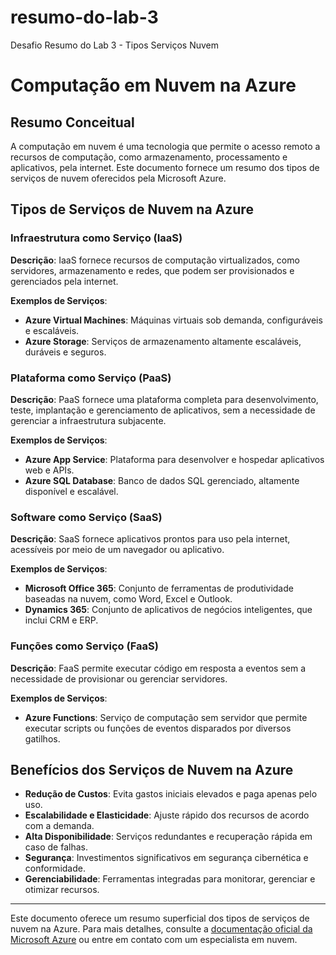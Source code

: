 # resumo-do-lab-3
Desafio Resumo do Lab 3 - Tipos Serviços Nuvem
# Computação em Nuvem na Azure

## Resumo Conceitual

A computação em nuvem é uma tecnologia que permite o acesso remoto a recursos de computação, como armazenamento, processamento e aplicativos, pela internet. Este documento fornece um resumo dos tipos de serviços de nuvem oferecidos pela Microsoft Azure.

## Tipos de Serviços de Nuvem na Azure

### Infraestrutura como Serviço (IaaS)

**Descrição**: IaaS fornece recursos de computação virtualizados, como servidores, armazenamento e redes, que podem ser provisionados e gerenciados pela internet.

**Exemplos de Serviços**:
- **Azure Virtual Machines**: Máquinas virtuais sob demanda, configuráveis e escaláveis.
- **Azure Storage**: Serviços de armazenamento altamente escaláveis, duráveis e seguros.

### Plataforma como Serviço (PaaS)

**Descrição**: PaaS fornece uma plataforma completa para desenvolvimento, teste, implantação e gerenciamento de aplicativos, sem a necessidade de gerenciar a infraestrutura subjacente.

**Exemplos de Serviços**:
- **Azure App Service**: Plataforma para desenvolver e hospedar aplicativos web e APIs.
- **Azure SQL Database**: Banco de dados SQL gerenciado, altamente disponível e escalável.

### Software como Serviço (SaaS)

**Descrição**: SaaS fornece aplicativos prontos para uso pela internet, acessíveis por meio de um navegador ou aplicativo.

**Exemplos de Serviços**:
- **Microsoft Office 365**: Conjunto de ferramentas de produtividade baseadas na nuvem, como Word, Excel e Outlook.
- **Dynamics 365**: Conjunto de aplicativos de negócios inteligentes, que inclui CRM e ERP.

### Funções como Serviço (FaaS)

**Descrição**: FaaS permite executar código em resposta a eventos sem a necessidade de provisionar ou gerenciar servidores.

**Exemplos de Serviços**:
- **Azure Functions**: Serviço de computação sem servidor que permite executar scripts ou funções de eventos disparados por diversos gatilhos.

## Benefícios dos Serviços de Nuvem na Azure

- **Redução de Custos**: Evita gastos iniciais elevados e paga apenas pelo uso.
- **Escalabilidade e Elasticidade**: Ajuste rápido dos recursos de acordo com a demanda.
- **Alta Disponibilidade**: Serviços redundantes e recuperação rápida em caso de falhas.
- **Segurança**: Investimentos significativos em segurança cibernética e conformidade.
- **Gerenciabilidade**: Ferramentas integradas para monitorar, gerenciar e otimizar recursos.

---

Este documento oferece um resumo superficial dos tipos de serviços de nuvem na Azure. Para mais detalhes, consulte a [documentação oficial da Microsoft Azure](https://azure.microsoft.com/documentation/) ou entre em contato com um especialista em nuvem.
